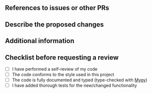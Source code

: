 <!--
Thanks for your contribution! Please ensure you have taken a look at
the contribution guidelines:
https://github.com/silviaherranz/Model_Cards_Writing_Tool/blob/main/.github/CONTRIBUTING.md
-->

## References to issues or other PRs
<!--
Include links to the relevant issues and PRs, using the relevant GitHub
keywords (e.g., Fixes) for closing automatically the issues resolved
on merge (see https://docs.github.com/en/issues/tracking-your-work-with-issues/linking-a-pull-request-to-an-issue).
If there is no current issue discussing the addition of this functionality, it
is recommended to create one and discuss the feature there.
Otherwise, it is possible for this functionality to be rejected, or to require
considerable changes.
Example: Fixes #42. See also #123.
-->

## Describe the proposed changes

<!--
A clear and concise description of what your pull request changes.
For example: add a new section in the model card template, fix CLI bug,
or improve the Streamlit interface.
-->

## Additional information

<!--
Add any other context about the pull request here.
-->

## Checklist before requesting a review

- [ ] I have performed a self-review of my code  
- [ ] The code conforms to the style used in this project 
- [ ] The code is fully documented and typed (type-checked with [Mypy](https://mypy-lang.org/))  
- [ ] I have added thorough tests for the new/changed functionality  
